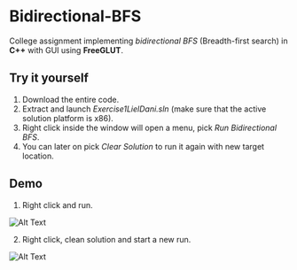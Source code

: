 # Bidirectional-BFS
College assignment implementing *bidirectional BFS* (Breadth-first search) in **C++**  with GUI using **FreeGLUT**.


## Try it yourself

 1. Download the entire code.
 2. Extract and launch *Exercise1LielDani.sln* (make sure that the active solution platform is x86).
 3. Right click inside the window will open a menu, pick *Run Bidirectional BFS*.
 4. You can later on pick *Clear Solution* to run it again with new target location.


## Demo
  1) Right click and run.
 
 ![Alt Text](https://im5.ezgif.com/tmp/ezgif-5-61d1972789c4.gif)
     
     
  2) Right click, clean solution and start a new run.
 
 ![Alt Text](https://im5.ezgif.com/tmp/ezgif-5-124e1eda05e1.gif)
